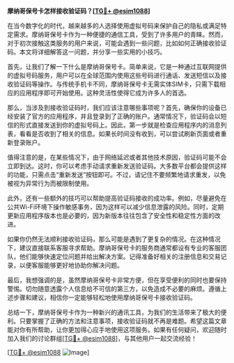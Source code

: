 **摩纳哥保号卡怎样接收验证码？[[TG💪+ @esim1088](https://t.me/s/esim1088)]**

在当今数字化的时代，越来越多的人选择使用虚拟号码来保护自己的隐私或满足特定需求。摩纳哥保号卡作为一种便捷的通信工具，受到了许多用户的青睐。然而，对于初次接触这类服务的用户来说，可能会遇到一些问题，比如如何正确接收验证码。本文将详细解答这一问题，并分享一些实用的小技巧。

首先，让我们了解一下什么是摩纳哥保号卡。简单来说，它是一种通过互联网提供的虚拟号码服务，用户可以在全球范围内使用这些号码进行通话、发送短信以及接收验证码等操作。与传统手机卡不同，摩纳哥保号卡无需实体SIM卡，只需下载相应的应用程序即可开始使用。这种灵活性使得它成为许多人的首选。

那么，当涉及到接收验证码时，我们应该注意哪些事项呢？首先，确保你的设备已经安装了官方的应用程序，并且登录到了正确的账户。通常情况下，验证码会以短信的形式直接发送到你的虚拟号码上。因此，第一步就是检查应用程序内的消息列表，看看是否收到了相关的信息。如果长时间没有收到，可以尝试刷新页面或者重新登录账户。

值得注意的是，在某些情况下，由于网络延迟或者其他技术原因，验证码可能不会立即到达。这时，你可以考虑手动请求重新发送验证码。大多数平台都会提供这样的功能，只需点击“重新发送”按钮即可。不过，请记住不要频繁地请求重发，以免被视为异常行为而被限制使用。

此外，还有一些额外的技巧可以帮助提高验证码接收的成功率。例如，尽量避免在公共Wi-Fi环境下操作敏感事务，因为这样可以减少信息泄露的风险。同时，定期更新应用程序版本也是必要的，因为新版本往往包含了安全性和稳定性方面的改进。

如果你仍然无法顺利接收验证码，那么可能是遇到了更复杂的情况。在这种情况下，建议直接联系客服寻求帮助。摩纳哥保号卡的服务商通常都设有专业的客服团队，他们能够快速定位问题并给出解决方案。记得准备好相关的注册信息和交易记录，以便客服能够更好地协助你解决问题。

最后，我想强调的是，虽然摩纳哥保号卡非常方便，但在享受便利的同时也要保持警惕。切勿随意透露个人信息给不可信的第三方，以免造成不必要的麻烦。遵循上述步骤和建议，相信你一定能够轻松地使用摩纳哥保号卡接收验证码。

总结一下，摩纳哥保号卡作为一种新兴的通讯工具，为我们的生活带来了极大的便利。只要掌握了正确的方法和注意事项，接收验证码就不再是难题。希望这篇文章能对你有所帮助，让你更加得心应手地使用这项服务。如果有任何疑问，欢迎随时加入我们的讨论群组[[TG💪+ @esim1088](https://t.me/s/esim1088)]，与其他用户一起交流经验！

[[TG💪+ @esim1088](https://t.me/s/esim1088) ![Image](https://i.postimg.cc/4NQfJmqS/Snipaste-2025-05-13-00-14-12.png)]